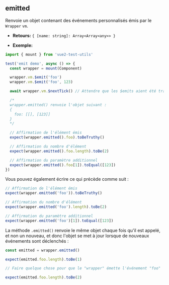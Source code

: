 ## emitted

Renvoie un objet contenant des événements personnalisés émis par le `Wrapper` `vm`.

- **Retours:** `{ [name: string]: Array<Array<any>> }`

- **Exemple:**

```js
import { mount } from 'vue2-test-utils'

test('emit demo', async () => {
  const wrapper = mount(Component)

  wrapper.vm.$emit('foo')
  wrapper.vm.$emit('foo', 123)

  await wrapper.vm.$nextTick() // Attendre que les $emits aient été traités

  /*
  wrapper.emitted() renvoie l'objet suivant :
  {
    foo: [[], [123]]
  }
  */

  // Affirmation de l'élément émis
  expect(wrapper.emitted().foo).toBeTruthy()

  // Affirmation du nombre d'élément
  expect(wrapper.emitted().foo.length).toBe(2)

  // Affirmation du paramètre additionnel
  expect(wrapper.emitted().foo[1]).toEqual([123])
})
```

Vous pouvez également écrire ce qui précède comme suit :

```js
// Affirmation de l'élément émis
expect(wrapper.emitted('foo')).toBeTruthy()

// Affirmation du nombre d'élément
expect(wrapper.emitted('foo').length).toBe(2)

// Affirmation du paramètre additionnel
expect(wrapper.emitted('foo')[1]).toEqual([123])
```

La méthode `.emitted()` renvoie le même objet chaque fois qu'il est appelé, et non un nouveau, et donc l'objet se met à jour lorsque de nouveaux événements sont déclenchés :

```js
const emitted = wrapper.emitted()

expect(emitted.foo.length).toBe(1)

// Faire quelque chose pour que le "wrapper" émette l'événement "foo"

expect(emitted.foo.length).toBe(2)
```
